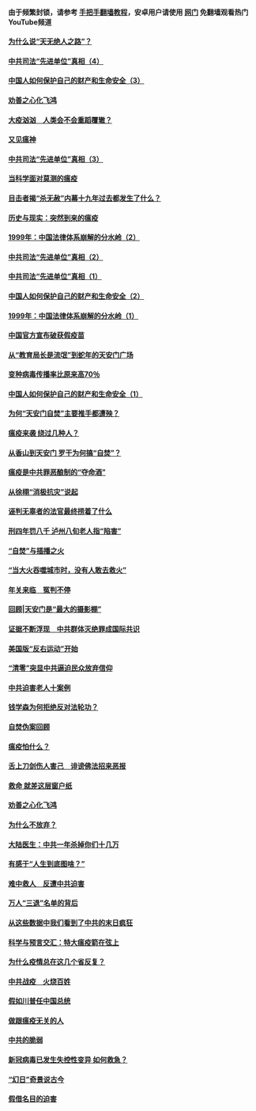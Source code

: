 #### 由于频繁封锁，请参考 [手把手翻墙教程](https://github.com/gfw-breaker/guides/wiki/)，安卓用户请使用 [网门](https://github.com/gfw-breaker/nogfw/blob/master/dl.md?t=02110700) 免翻墙观看热门YouTube频道 

#### [为什么说“天无绝人之路”？](../pages/19/419618.md?t=02110700) 

#### [中共司法“先进单位”真相（4）](../pages/19/419452.md?t=02110700) 

#### [中国人如何保护自己的财产和生命安全（3）](../pages/19/419405.md?t=02110700) 

#### [劝善之心化飞鸿](../pages/19/418758.md?t=02110700) 

#### [大疫汹汹　人类会不会重蹈覆辙？](../pages/19/419691.md?t=02110700) 

#### [又见瘟神](../pages/19/419225.md?t=02110700) 

#### [中共司法“先进单位”真相（3）](../pages/19/419451.md?t=02110700) 

#### [当科学面对莫测的瘟疫](../pages/19/419625.md?t=02110700) 

#### [目击者揭“杀无赦”内幕十九年过去都发生了什么？](../pages/19/419617.md?t=02110700) 

#### [历史与现实：突然到来的瘟疫](../pages/19/419619.md?t=02110700) 

#### [1999年：中国法律体系崩解的分水岭（2）](../pages/19/419455.md?t=02110700) 

#### [中共司法“先进单位”真相（2）](../pages/19/419450.md?t=02110700) 

#### [中共司法“先进单位”真相（1）](../pages/19/419449.md?t=02110700) 

#### [中国人如何保护自己的财产和生命安全（2）](../pages/19/419404.md?t=02110700) 

#### [1999年：中国法律体系崩解的分水岭（1）](../pages/19/419454.md?t=02110700) 

#### [中国官方宣布破获假疫苗](../pages/19/419504.md?t=02110700) 

#### [从“教育局长是流氓”到蛇年的天安门广场](../pages/19/419470.md?t=02110700) 

#### [变种病毒传播率比原来高70％](../pages/19/419456.md?t=02110700) 

#### [中国人如何保护自己的财产和生命安全（1）](../pages/19/419403.md?t=02110700) 

#### [为何“天安门自焚”主要推手都遭殃？](../pages/19/419348.md?t=02110700) 

#### [瘟疫来袭 绕过几种人？](../pages/19/419349.md?t=02110700) 

#### [从香山到天安门 罗干为何搞“自焚”？](../pages/19/419270.md?t=02110700) 

#### [瘟疫是中共罪恶酿制的“夺命酒”](../pages/19/419223.md?t=02110700) 

#### [从徐栩“消极抗灾”说起](../pages/19/419224.md?t=02110700) 

#### [诬判无辜者的法官最终捞着了什么](../pages/19/419268.md?t=02110700) 

#### [刑四年罚八千 泸州八旬老人指“陷害”](../pages/19/419232.md?t=02110700) 

#### [“自焚”与插播之火](../pages/19/419226.md?t=02110700) 

#### [“当大火吞噬城市时，没有人敢去救火”](../pages/19/419077.md?t=02110700) 

#### [年关来临　冤判不停](../pages/19/419093.md?t=02110700) 

#### [回顾|天安门是“最大的摄影棚”](../pages/19/380866.md?t=02110700) 

#### [证据不断浮现　中共群体灭绝罪成国际共识](../pages/19/419031.md?t=02110700) 

#### [美国版“反右运动”开始](../pages/19/419030.md?t=02110700) 

#### [“清零”突显中共逼迫民众放弃信仰](../pages/19/418995.md?t=02110700) 

#### [中共迫害老人十案例](../pages/19/418831.md?t=02110700) 

#### [钱学森为何拒绝反对法轮功？](../pages/19/418905.md?t=02110700) 

#### [自焚伪案回顾](../pages/19/418799.md?t=02110700) 

#### [瘟疫怕什么？](../pages/19/418800.md?t=02110700) 

#### [舌上刀剑伤人害己　诽谤佛法招来恶报](../pages/19/418731.md?t=02110700) 

#### [救命 就差这层窗户纸](../pages/19/418706.md?t=02110700) 

#### [劝善之心化飞鸿](../pages/19/416766.md?t=02110700) 

#### [为什么不放弃？](../pages/19/418691.md?t=02110700) 

#### [大陆医生：中共一年杀掉你们十几万](../pages/19/418670.md?t=02110700) 

#### [有感于“人生到底图啥？”](../pages/19/418624.md?t=02110700) 

#### [难中救人　反遭中共迫害](../pages/19/418414.md?t=02110700) 

#### [万人“三退”名单的背后](../pages/19/418505.md?t=02110700) 

#### [从这些数据中我们看到了中共的末日疯狂](../pages/19/418420.md?t=02110700) 

#### [科学与预言交汇：特大瘟疫箭在弦上](../pages/19/418266.md?t=02110700) 

#### [为什么疫情总在这几个省反复？](../pages/19/418219.md?t=02110700) 

#### [中共战疫　火烧百姓](../pages/19/418220.md?t=02110700) 

#### [假如川普任中国总统](../pages/19/418174.md?t=02110700) 

#### [做跟瘟疫无关的人](../pages/19/418171.md?t=02110700) 

#### [中共的脆弱](../pages/19/418196.md?t=02110700) 

#### [新冠病毒已发生失控性变异 如何救急？](../pages/19/418032.md?t=02110700) 

#### [“幻日”奇景说古今](../pages/19/418033.md?t=02110700) 

#### [假借名目的迫害](../pages/19/418055.md?t=02110700) 

